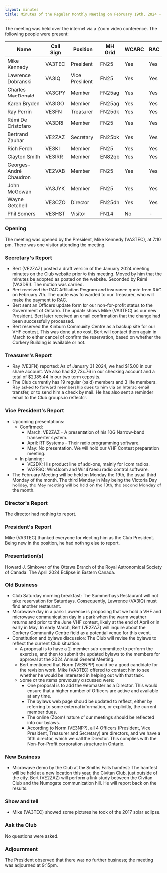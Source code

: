 ```yaml
---
layout: minutes
title: Minutes of the Regular Monthly Meeting on February 19th, 2024 - DRAFT
---
```

The meeting was held over the internet via a Zoom video conference.
The following people were present:

| Name                   | Call Sign  | Position         | MH Grid | WCARC | RAC |
|------------------------|------------|------------------|---------|-------|-----|
| Mike Kennedy           | VA3TEC     | President        | FN25    | Yes   | Yes |
| Lawrence Dobranski     | VA3IQ      | Vice President   | FN25    | Yes   | Yes |
| Charles MacDonald      | VA3CPY     | Member           | FN25ag  | Yes   | Yes |
| Karen Bryden           | VA3IGO     | Member           | FN25ag  | Yes   | Yes |
| Ray Perrin             | VE3FN      | Treasurer        | FN25dk  | Yes   | Yes |
| Rémi De Cristofaro     | VA3DRI     | Member           | FN25    | Yes   | Yes |
| Bertrand Zauhar        | VE2ZAZ     | Secretary        | FN25bk  | Yes   | Yes |
| Rich Ferch             | VE3KI      | Member           | FN25    | Yes   | Yes |
| Clayton Smith          | VE3IRR     | Member           | EN82qb  | Yes   | Yes |
| Georges-André Chaudron | VE2VAB     | Member           | FN25    | Yes   | Yes |
| John McGowan           | VA3JYK     | Member           | FN25    | Yes   | Yes |
| Wayne Getchell         | VE3CZO     | Director         | FN25dh  | Yes   | Yes |
| Phil Somers            | VE3HST     | Visitor          | FN14    | No    |  -  |


### Opening
The meeting was opened by the President, Mike Kennedy (VA3TEC), at 7:10 pm.
There was one visitor attending the meeting.

### Secretary's Report
- Bert (VE2ZAZ) posted a draft version of the January 2024 meeting minutes on the Club website prior to this meeting. Moved by him that the minutes be adopted as posted on the website. Seconded by Rémi (VA3DRI). The motion was carried. 
- Bert received the RAC Affiliation Program and insurance quote from RAC on February 7th. The quote was forwarded to our Treasurer, who will make the payment to RAC.
- Bert sent an Officers update form for our non-for-profit status to the Government of Ontario. The update shows Mike (VA3TEC) as our new President. Bert later received an email confirmation that the change had been successfully processed.
- Bert reserved the Kinburn Community Centre as a backup site for our VHF contest. This was done at no cost. Bert will contact them again in March to either cancel of confirm the reservation, based on whether the Corkery Building is available or not.

### Treasurer's Report
- Ray (VE3FN) reported: As of January 31 2024, we had $15.00 in our share account.  We also had $2,734.76 in our checking account and a total of $2,185.44 in our two term deposits.
- The Club currently has 19 regular (paid) members and 3 life members. Ray asked to forward membership dues to him via an Interac email transfer, or to send him a check by mail. He has also sent a reminder email to the Club groups.io reflector.

### Vice President's Report
- Upcoming presentations:
    - Confirmed: 
        - March: VE2ZAZ - A presentation of his 10G Narrow-band transverter system.
        - April: RT Systems - Their radio programming software. 
        - May: No presentation. We will hold our VHF Contest preparation meeting.
    - In planning: 
        - VE2DX: His product line of add-ons, mainly for Icom radios.
        - VA2FSQ: Win4Icom and Win4Yaesu radio control software.
- The February Meeting will be held on Monday the 19th, the usual third Monday of the month. The third Monday in May being the Victoria Day holiday, the May meeting will be held on the 13th, the second Monday of the month. 

### Director's Report
The director had nothing to report.

### President's Report
Mike (VA3TEC) thanked everyone for electing him as the Club President. Being new in the position, he had nothing else to report.

### Presentation(s) 
Howard J. Simkover of the Ottawa Branch of the Royal Astronomical Society of Canada: The April 2024 Eclipse in Eastern Canada.

### Old Business
- Club Saturday morning breakfast: The Summerhays Restaurant will not take reservation for Saturdays. Consequently, Lawrence (VA3IQ) must find another restaurant. 
- Microwave day in a park: Lawrence is proposing that we hold a VHF and microwave communication day in a park when the warm weather returns and prior to the June VHF contest, likely at the end of April or in early in May. In early March, Bert (VE2ZAZ) will inquire about the Corkery Community Centre field as a potential venue for this event. 
- Constitution and bylaws discussion: The Club will revise the bylaws to reflect the current Club situation. 
   - A proposal is to have a 2-member sub-committee to perform the exercise, and then to submit the updated bylaws to the members for approval at the 2024 Annual General Meeting. 
   - Bert mentioned that Norm (VE3NPP) could be a good candidate for the revision work. Mike (VA3TEC) offered to contact him to see whether he would be interested in helping out with that task. 
   - Some of the items previously discussed were:
      - One proposal is to add the webmaster as a Director. This would ensure that a higher number of Officers are active and available at any time.
      - The bylaws web page should be updated to reflect, either by referring to some external information, or explicitly, the current member dues.
      - The online (Zoom) nature of our meetings should be reflected into our bylaws.
      - According to Norm (VE3NPP), all 4 Officers (President, Vice President, Treasurer and Secretary) are directors, and we have a fifth director, which we call the Director. This complies with the Non-For-Profit corporation structure in Ontario.

### New Business
- Microwave demo by the Club at the Smiths Falls hamfest: The hamfest will be held at a new location this year, the Civitan Club, just outside of the city. Bert (VE2ZAZ) will perform a link study between the Civitan Club and the Numogate communication hill. He will report back on the results.

### Show and tell 
- Mike (VA3TEC) showed some pictures he took of the 2017 solar eclipse.

### Ask the Club
No questions were asked.

### Adjournment
The President observed that there was no further business; the meeting was adjourned at 9:15pm.
